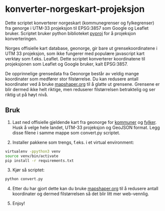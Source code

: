 # konverter-norgeskart-projeksjon

Dette scriptet konverterer norgeskart (kommunegrenser og fylkegrenser) fra genorge i UTM-33 projeksjon 
til EPSG:3857 som Google og Leaflet bruker.
Scriptet bruker python biblioteket [pyproj](https://pypi.org/project/pyproj/) for å projeksjon konverteringen.

Norges offisielle kart database, geonorge, gir bare ut grensekoordinatene i UTM 33 projeksjon, 
som ikke fungerer med populære javascript kart verktøy som f.eks. Leaflet. 
Dette scriptet konverterer koordinatene til projeksjonen som Leaflet og Google bruker, kalt EPSG:3857.

De opprinnelige grensedata fra Geonorge består av veldig mange koordinater som medfører stor filstørrelse. 
Du kan redusere antall koordinater ved å bruke [mapshaper.org](http://mapshaper.org) til å glatte ut grensene. 
Grensene er blir dermed ikke helt riktige, men reduserer filstørrelsen betraktelig og ser riktig ut på høyt nivå.


## Bruk

1. Last ned offisielle gjeldende kart fra geonorge for [kommuner](https://kartkatalog.geonorge.no/metadata/041f1e6e-bdbc-4091-b48f-8a5990f3cc5b) og [fylker](https://kartkatalog.geonorge.no/metadata/6093c8a8-fa80-11e6-bc64-92361f002671). Husk å velge hele landet, UTM-33 projeksjon og GeoJSON format. Legg disse filene i samme mappe som convert.py scriptet.

2. Installer pakkene som trengs, f.eks. i et virtual environment:
```bash
virtualenv -ppython3 venv
source venv/bin/activate
pip install -r requirements.txt
```

3. Kjør så scriptet:
```bash
python convert.py
```

4. Etter du har gjort dette kan du bruke [mapshaper.org](http://mapshaper.org) til å redusere antall koordinater og dermed filstørrelsen så det blir litt mer web-vennlig.

5. Enjoy!
